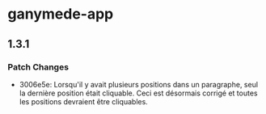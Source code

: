 # ganymede-app

## 1.3.1

### Patch Changes

- 3006e5e: Lorsqu'il y avait plusieurs positions dans un paragraphe, seul la dernière position était cliquable. Ceci est désormais corrigé et toutes les positions devraient être cliquables.
